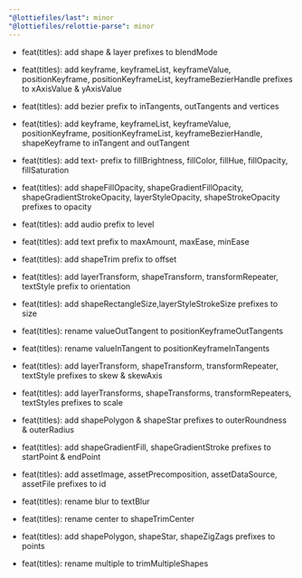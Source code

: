 ```yaml
---
"@lottiefiles/last": minor
"@lottiefiles/relottie-parse": minor
---
```

- feat(titles): add shape & layer prefixes to blendMode

- feat(titles): add keyframe, keyframeList, keyframeValue, positionKeyframe, positionKeyframeList, keyframeBezierHandle prefixes to xAxisValue & yAxisValue

- feat(titles): add bezier prefix to inTangents, outTangents and vertices

- feat(titles): add keyframe, keyframeList, keyframeValue, positionKeyframe, positionKeyframeList, keyframeBezierHandle, shapeKeyframe to inTangent and outTangent

- feat(titles): add text- prefix to fillBrightness, fillColor, fillHue, fillOpacity, fillSaturation

- feat(titles): add shapeFillOpacity, shapeGradientFillOpacity, shapeGradientStrokeOpacity, layerStyleOpacity, shapeStrokeOpacity prefixes to opacity

- feat(titles): add audio prefix to level

- feat(titles): add text prefix to maxAmount, maxEase, minEase

- feat(titles): add shapeTrim prefix to offset

- feat(titles): add layerTransform, shapeTransform, transformRepeater, textStyle prefix to orientation

- feat(titles): add shapeRectangleSize,layerStyleStrokeSize prefixes to size

- feat(titles): rename valueOutTangent to positionKeyframeOutTangents

- feat(titles): rename valueInTangent to positionKeyframeInTangents

- feat(titles): add layerTransform, shapeTransform, transformRepeater, textStyle prefixes to skew & skewAxis

- feat(titles): add layerTransforms, shapeTransforms, transformRepeaters, textStyles prefixes to scale

- feat(titles): add shapePolygon & shapeStar prefixes to outerRoundness & outerRadius

- feat(titles): add shapeGradientFill, shapeGradientStroke prefixes to startPoint & endPoint

- feat(titles): add assetImage, assetPrecomposition, assetDataSource, assetFile prefixes to id

- feat(titles): rename blur to textBlur

- feat(titles): rename center to shapeTrimCenter

- feat(titles): add shapePolygon, shapeStar, shapeZigZags prefixes to points

- feat(titles): rename multiple to trimMultipleShapes